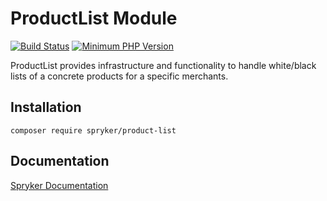 # ProductList Module
[![Build Status](https://travis-ci.org/spryker/product-list.svg)](https://travis-ci.org/spryker/product-list)
[![Minimum PHP Version](https://img.shields.io/badge/php-%3E%3D%207.3-8892BF.svg)](https://php.net/)

ProductList provides infrastructure and functionality to handle white/black lists of a concrete products for a specific merchants.

## Installation

```
composer require spryker/product-list
```

## Documentation

[Spryker Documentation](https://academy.spryker.com/developing_with_spryker/module_guide/modules.html)
